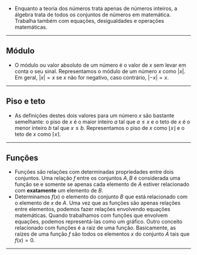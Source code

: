- Enquanto a teoria dos números trata apenas de números inteiros, a álgebra trata de todos os conjuntos de números em matemática. Trabalha também com equações, desigualdades e operações matemáticas.

---

## Módulo

- O módulo ou valor absoluto de um número é o valor de $x$ sem levar em conta o seu sinal. Representamos o módulo de um número $x$ como $|x|$. Em geral, $|x| = x$ se $x$ não for negativo, caso contrário, $|-x| = x$.

---

## Piso e teto

- As definições destes dois valores para um número $x$ são bastante semelhante: o piso de $x$ é o maior inteiro $a$ tal que $a \leq x$ e o teto de $x$ é o menor inteiro $b$ tal que $x \leq b$. Representamos o piso de $x$ como $\lfloor x \rfloor$ e o teto de $x$ como $\lceil x \rceil$.

---

## Funções

- Funções são relações com determinadas propriedades entre dois conjuntos. Uma relação $f$ entre os conjuntos $A, B$ é considerada uma função se e somente se apenas cada elemento de $A$ estiver relacionado com **exatamente** um elemento de $B$.
- Determinamos $f(x)$ o elemento do conjunto $B$ que está relacionado com o elemento de $x$ de $A$. Uma vez que as funções são apenas relações entre elementos, podemos fazer relações envolvendo equações matemáticas. Quando trabalhamos com funções que envolvem equações, podemos representá-las como um gráfico. Outro conceito relacionado com funções é a raiz de uma função. Basicamente, as raízes de uma função $f$ são todos os elementos $x$ do conjunto $A$ tais que $f(x) = 0$.

---